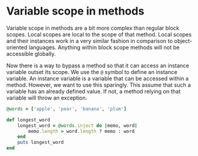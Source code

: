 Variable scope in methods
=========================
Variable scope in methods are a bit more complex than regular block scopes.
Local scopes are local to the scope of that method. Local scopes and their
instances work in a very similar fashion in comparison to object-oriented
languages. Anything within block scope methods will not be accessible globally.

Now there is a way to bypass a method so that it can access an instance variable
outset its scope. We use the `@` symbol to define an instance variable. An
instance variable is a variable that can be accessed within a method. However,
we want to use this sparingly. This assume that such a variable has an already
defined value. If not, a method relying on that variable will throw an
exception.

```ruby
@words = ['apple', 'pear', 'banana', 'plum']

def longest_word
	longest_word = @words.inject do |memo, word|
		memo.length > word.length ? memo : word
	end
	puts longest_word
end
```
